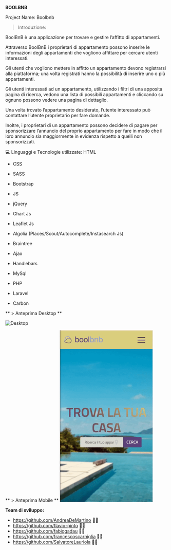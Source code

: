 **BOOLBNB**


Project Name: Boolbnb

> Introduzione:

BoolBnB è una applicazione per trovare e gestire l’affitto di appartamenti.

Attraverso BoolBnB i proprietari di appartamento possono inserire le informazioni degli appartamenti che vogliono affittare per cercare utenti interessati.

Gli utenti che vogliono mettere in affitto un appartamento devono registrarsi alla piattaforma; una volta registrati hanno la possibilità di inserire uno o più appartamenti.

Gli utenti interessati ad un appartamento, utilizzando i filtri di una apposita pagina di ricerca, vedono una lista di possibili appartamenti e cliccando su ognuno possono vedere una pagina di dettaglio.

Una volta trovato l’appartamento desiderato, l’utente interessato può contattare l’utente proprietario per fare domande.

Inoltre, i proprietari di un appartamento possono decidere di pagare per sponsorizzare l’annuncio del proprio appartamento per fare in modo che il loro annuncio sia maggiormente in evidenza rispetto a quelli non sponsorizzati.

💻 Linguaggi e Tecnologie utilizzate:
HTML

- CSS

- SASS

- Bootstrap

- JS

- jQuery

- Chart Js

- Leaflet Js

- Algolia (Places/Scout/Autocomplete/Instasearch Js)

- Braintree

- Ajax

- Handlebars

- MySql

- PHP

- Laravel

- Carbon

** > Anteprima Desktop **

![Desktop](public/images/desktop.gif)

** > Anteprima Mobile **
![Desktop](public/images/mobileGif.gif)

**Team di sviluppo:**

- https://github.com/AndreaDeMartino 🧑‍💻
- https://github.com/flavio-pinto 🧑‍💻
- https://github.com/fabiogadau 🧑‍💻
- https://github.com/francescoscarniglia 🧑‍💻
- https://github.com/SalvatoreLauriola 🧑‍💻
